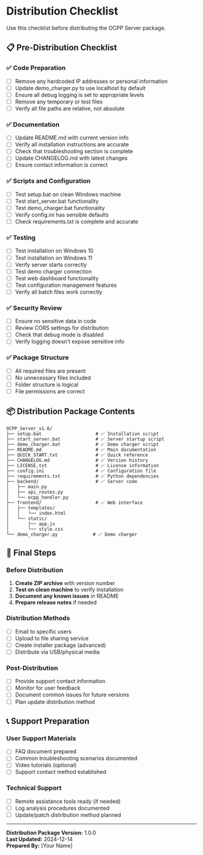 # Distribution Checklist

Use this checklist before distributing the OCPP Server package.

## 📋 Pre-Distribution Checklist

### ✅ Code Preparation
- [ ] Remove any hardcoded IP addresses or personal information
- [ ] Update demo_charger.py to use localhost by default
- [ ] Ensure all debug logging is set to appropriate levels
- [ ] Remove any temporary or test files
- [ ] Verify all file paths are relative, not absolute

### ✅ Documentation
- [ ] Update README.md with current version info
- [ ] Verify all installation instructions are accurate
- [ ] Check that troubleshooting section is complete
- [ ] Update CHANGELOG.md with latest changes
- [ ] Ensure contact information is correct

### ✅ Scripts and Configuration
- [ ] Test setup.bat on clean Windows machine
- [ ] Test start_server.bat functionality
- [ ] Test demo_charger.bat functionality
- [ ] Verify config.ini has sensible defaults
- [ ] Check requirements.txt is complete and accurate

### ✅ Testing
- [ ] Test installation on Windows 10
- [ ] Test installation on Windows 11
- [ ] Verify server starts correctly
- [ ] Test demo charger connection
- [ ] Test web dashboard functionality
- [ ] Test configuration management features
- [ ] Verify all batch files work correctly

### ✅ Security Review
- [ ] Ensure no sensitive data in code
- [ ] Review CORS settings for distribution
- [ ] Check that debug mode is disabled
- [ ] Verify logging doesn't expose sensitive info

### ✅ Package Structure
- [ ] All required files are present
- [ ] No unnecessary files included
- [ ] Folder structure is logical
- [ ] File permissions are correct

## 📦 Distribution Package Contents

```
OCPP_Server_v1.6/
├── setup.bat                    # ✅ Installation script
├── start_server.bat             # ✅ Server startup script
├── demo_charger.bat             # ✅ Demo charger script
├── README.md                    # ✅ Main documentation
├── QUICK_START.txt              # ✅ Quick reference
├── CHANGELOG.md                 # ✅ Version history
├── LICENSE.txt                  # ✅ License information
├── config.ini                   # ✅ Configuration file
├── requirements.txt             # ✅ Python dependencies
├── backend/                     # ✅ Server code
│   ├── main.py
│   ├── api_routes.py
│   └── ocpp_handler.py
├── frontend/                    # ✅ Web interface
│   ├── templates/
│   │   └── index.html
│   └── static/
│       ├── app.js
│       └── style.css
└── demo_charger.py             # ✅ Demo charger
```

## 🎯 Final Steps

### Before Distribution
1. **Create ZIP archive** with version number
2. **Test on clean machine** to verify installation
3. **Document any known issues** in README
4. **Prepare release notes** if needed

### Distribution Methods
- [ ] Email to specific users
- [ ] Upload to file sharing service
- [ ] Create installer package (advanced)
- [ ] Distribute via USB/physical media

### Post-Distribution
- [ ] Provide support contact information
- [ ] Monitor for user feedback
- [ ] Document common issues for future versions
- [ ] Plan update distribution method

## 📞 Support Preparation

### User Support Materials
- [ ] FAQ document prepared
- [ ] Common troubleshooting scenarios documented
- [ ] Video tutorials (optional)
- [ ] Support contact method established

### Technical Support
- [ ] Remote assistance tools ready (if needed)
- [ ] Log analysis procedures documented
- [ ] Update/patch distribution method planned

---

**Distribution Package Version:** 1.0.0  
**Last Updated:** 2024-12-14  
**Prepared By:** [Your Name] 